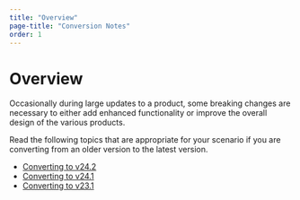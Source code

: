 ```yaml
---
title: "Overview"
page-title: "Conversion Notes"
order: 1
---
```

# Overview

Occasionally during large updates to a product, some breaking changes are necessary to either add enhanced functionality or improve the overall design of the various products.

Read the following topics that are appropriate for your scenario if you are converting from an older version to the latest version.

- [Converting to v24.2](converting-to-v24-2.md)
- [Converting to v24.1](converting-to-v24-1.md)
- [Converting to v23.1](converting-to-v23-1.md)

